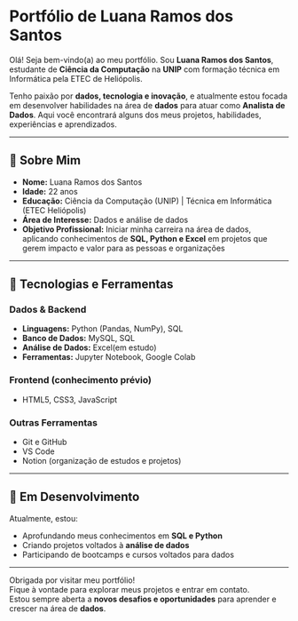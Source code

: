 # Portfólio de Luana Ramos dos Santos

Olá! Seja bem-vindo(a) ao meu portfólio. Sou **Luana Ramos dos Santos**, estudante de **Ciência da Computação** na **UNIP** com formação técnica em Informática pela ETEC de Heliópolis.

Tenho paixão por **dados, tecnologia e inovação**, e atualmente estou focada em desenvolver habilidades na área de **dados** para atuar como **Analista de Dados**. Aqui você encontrará alguns dos meus projetos, habilidades, experiências e aprendizados.

---

## 🧠 Sobre Mim

- **Nome:** Luana Ramos dos Santos  
- **Idade:** 22 anos  
- **Educação:** Ciência da Computação (UNIP) | Técnica em Informática (ETEC Heliópolis)  
- **Área de Interesse:** Dados e análise de dados  
- **Objetivo Profissional:** Iniciar minha carreira na área de dados, aplicando conhecimentos de **SQL, Python e Excel** em projetos que gerem impacto e valor para as pessoas e organizações  

---

## 🚀 Tecnologias e Ferramentas

### **Dados & Backend**
- **Linguagens:** Python (Pandas, NumPy), SQL  
- **Banco de Dados:** MySQL, SQL 
- **Análise de Dados:** Excel(em estudo)  
- **Ferramentas:** Jupyter Notebook, Google Colab

### **Frontend (conhecimento prévio)**
- HTML5, CSS3, JavaScript  

### **Outras Ferramentas**
- Git e GitHub  
- VS Code  
- Notion (organização de estudos e projetos)

---

## 🌱 Em Desenvolvimento

Atualmente, estou:
- Aprofundando meus conhecimentos em **SQL e Python**
- Criando projetos voltados à **análise de dados**
- Participando de bootcamps e cursos voltados para dados

---

Obrigada por visitar meu portfólio!  
Fique à vontade para explorar meus projetos e entrar em contato.  
Estou sempre aberta a **novos desafios e oportunidades** para aprender e crescer na área de **dados**.

